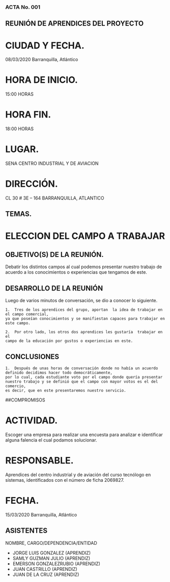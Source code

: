 ### ACTA No. 001

## REUNIÓN DE APRENDICES DEL PROYECTO


# CIUDAD Y FECHA.
08/03/2020 Barranquilla, Atlántico

# HORA DE INICIO.
15:00 HORAS

# HORA FIN.
18:00 HORAS

# LUGAR.
SENA CENTRO INDUSTRIAL Y DE AVIACION

# DIRECCIÓN.
CL 30 # 3E – 164 BARRANQUILLA, ATLANTICO

## TEMAS.
# ELECCION DEL CAMPO A TRABAJAR


## OBJETIVO(S) DE LA REUNIÓN.

Debatir los distintos campos al cual podemos presentar nuestro trabajo
de acuerdo a los conocimientos o experiencias que tengamos de este.

## DESARROLLO DE LA REUNIÓN
Luego de varios minutos de conversación, se dio a conocer lo siguiente.

    1.	Tres de los aprendices del grupo, aportan  la idea de trabajar en el campo comercial,
    ya que poseían conocimientos y se manifiestan capaces para trabajar en este campo.

    2.	Por otro lado, los otros dos aprendices les gustaría  trabajar en el
    campo de la educación por gustos o experiencias en este.

## CONCLUSIONES

    1.	Después de unas horas de conversación donde no había un acuerdo definido decidimos hacer todo democráticamente,
    por lo cual, cada estudiante voto por el campo donde quería presentar nuestro trabajo y se definió que el campo con mayor votos es el del comercio,
    es decir, que en este presentaremos nuestro servicio.


##COMPROMISOS

  # ACTIVIDAD.

Escoger una empresa para realizar una encuesta para analizar e identificar alguna falencia el cual podamos solucionar.

  # RESPONSABLE.
Aprendices del centro industrial y de aviación del curso tecnólogo en sistemas, identificados con el número de ficha 2069827.

  # FECHA.  
15/03/2020 Barranquilla, Atlántico

## ASISTENTES
NOMBRE, CARGO/DEPENDENCIA/ENTIDAD

* JORGE LUIS GONZALEZ	(APRENDIZ)
* SAMLY GUZMAN JULIO	(APRENDIZ)
* EMERSON GONZALEZRUBIO	(APRENDIZ)
* JUAN CASTRILLO	(APRENDIZ)
* JUAN DE LA CRUZ	(APRENDIZ)
